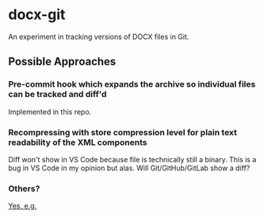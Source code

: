 # docx-git

An experiment in tracking versions of DOCX files in Git.

## Possible Approaches

### Pre-commit hook which expands the archive so individual files can be tracked and diff'd

Implemented in this repo.

### Recompressing with store compression level for plain text readability of the XML components

Diff won't show in VS Code because file is technically still a binary.
This is a bug in VS Code in my opinion but alas.
Will Git/GitHub/GitLab show a diff?

### Others?

[Yes, e.g.](http://blog.martinfenner.org/2014/08/25/using-microsoft-word-with-git/)
